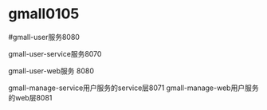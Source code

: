 # gmall0105

#gmall-user服务8080

gmall-user-service服务8070

gmall-user-web服务 8080

gmall-manage-service用户服务的service层8071
gmall-manage-web用户服务的web层8081

